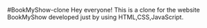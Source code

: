 #BookMyShow-clone
Hey everyone!
This is a clone for the website BookMyShow developed just by using HTML,CSS,JavaScript.
